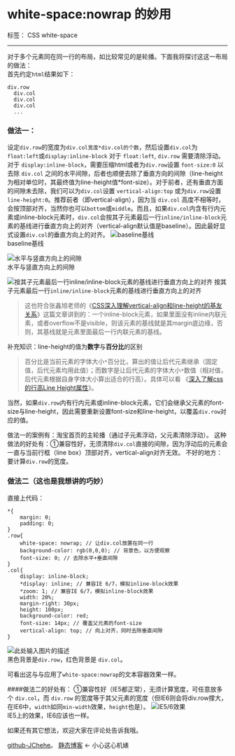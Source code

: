 # white-space:nowrap 的妙用

标签： CSS white-space

---

对于多个元素同在同一行的布局，如比较常见的是轮播。下面我将探讨这这一布局的做法：  
首先约定`html`结果如下：
	
    div.row
      div.col
      div.col
      div.col
      ...

### 做法一：
设定`div.row`的宽度为`div.col宽度*div.col的个数`，然后设置`div.col`为`float:left`或`display:inline-block`
对于 `float:left`, `div.row` 需要清除浮动。  
对于 `display:inline-block`，需要压缩html或者为`div.row`设置 `font-size:0` 以去除 `div.col` 之间的水平间隙，后者也顺便去除了垂直方向的间隙（line-height为相对单位时，其最终值为line-height值*font-size）。对于前者，还有垂直方面的间隙未去除，我们可以为`div.col`设置 `vertical-align:top` 或为`div.row`设置 `line-height:0`。推荐前者（即vertical-align），因为当 `div.col` 高度不相等时，会按顶部对齐，当然你也可以`bottom`或`middle`。而且，如果`div.col`内含有行内元素或inline-block元素时，`div.col`会按其子元素最后一行`inline/inline-block`元素的基线进行垂直方向上的对齐（vertical-align默认值是baseline）。因此最好显式设置`div.col`的垂直方向上的对齐。
![baseline基线][1]   
baseline基线

![水平与竖直方向上的间隙][2]    
水平与竖直方向上的间隙

![按其子元素最后一行inline/inline-block元素的基线进行垂直方向上的对齐][3]
按其子元素最后一行`inline/inline-block`元素的基线进行垂直方向上的对齐
> 这也符合张鑫旭老师的《[CSS深入理解vertical-align和line-height的基友关系][4]》这篇文章讲到的：一个inline-block元素，如果里面没有inline内联元素，或者overflow不是visible，则该元素的基线就是其margin底边缘，否则，其基线就是元素里面最后一行内联元素的基线。


补充知识：line-height的值为**数字**与**百分比**的区别
> 百分比是当前元素的字体大小`*`百分比，算出的值让后代元素继承（固定值，后代元素均用此值）；而数字是让后代元素的字体大小`*`数值（相对值，后代元素根据自身字体大小算出适合的行高）。具体可以看 《[深入了解css的行高Line Height属性][5]》。

当然，如果`div.row`内有行内元素或inline-block元素，它们会继承父元素的font-size与line-height，因此需要重新设置font-size和line-height，以覆盖`div.row`对应的值。

做法一的案例有：淘宝首页的主轮播（通过子元素浮动，父元素清除浮动）。
这种做法的好处有：①兼容性好，无须清除`div.col`直接的间隙，因为浮动后的元素会一直与当前行框（line box）顶部对齐，vertical-align对齐无效。
不好的地方：要计算`div.row`的宽度。


### 做法二（这也是我想讲的巧妙）
直接上代码：

    *{
		margin: 0;
		padding: 0;
	}
	.row{
		white-space: nowrap; // 让div.col放置在同一行
		background-color: rgb(0,0,0); // 背景色，以方便观察
		font-size: 0; // 去除水平+垂直间隙
	}
	.col{
		display: inline-block;
		*display: inline; // 兼容IE 6/7，模拟inline-block效果
		*zoom: 1; // 兼容IE 6/7，模拟inline-block效果
		width: 20%; 
		margin-right: 30px;
		height: 100px;
		background-color: red;
		font-size: 14px; // 覆盖父元素的font-size
		vertical-align: top; // 向上对齐，同时去除垂直间隙
	}

![此处输入图片的描述][6]  
黑色背景是`div.row`，红色背景是 `div.col`。

可看出这与与应用了`white-space:nowrap`的文本容器效果一样。

####做法二的好处有：
①兼容性好（IE5都正常），无须计算宽度，可任意放多个 `div.col`，而 `div.row` 的宽度等于其父元素的宽度（但IE6则会将div.row撑大，在IE6中，`width`如同`min-width`效果，`height`也是）。
![IE5/6效果][7]  
IE5上的效果，IE6应该也一样。

如果还有其它想法，欢迎大家在评论处告诉我哦。

[github-JChehe][8]。
[静态博客][9] <- 小心这心机婊
    


  [1]: http://7xq7nb.com1.z0.glb.clouddn.com/nowrap-baseline.jpg
  [2]: http://7xq7nb.com1.z0.glb.clouddn.com/nowrap-jianxi.jpg
  [3]: http://7xq7nb.com1.z0.glb.clouddn.com/nowrap-inlineORinline-block.jpg
  [4]: http://www.zhangxinxu.com/wordpress/2015/08/css-deep-understand-vertical-align-and-line-height/
  [5]: http://www.cnblogs.com/fengzheng126/archive/2012/05/18/2507632.html
  [6]: http://7xq7nb.com1.z0.glb.clouddn.com/nowrap-GIF.gif
  [7]: http://7xq7nb.com1.z0.glb.clouddn.com/nowrap-GIF-IE56.gif
  [8]: https://github.com/JChehe/blog
  [9]: http://jchehe.github.io/resume/
